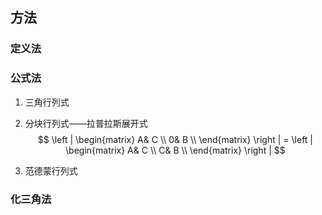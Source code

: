 ## 方法
### 定义法

### 公式法
1. 三角行列式
2. 分块行列式——拉普拉斯展开式
$$
\left | \begin{matrix}
A& C \\
0& B \\
\end{matrix} \right | 
=
\left | \begin{matrix}
A& C \\
C& B \\
\end{matrix} \right | 
$$

3. 范德蒙行列式

### 化三角法